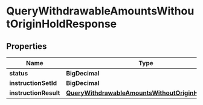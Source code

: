 

# QueryWithdrawableAmountsWithoutOriginHoldResponse


## Properties

| Name | Type | Description | Notes |
|------------ | ------------- | ------------- | -------------|
|**status** | **BigDecimal** |  |  |
|**instructionSetId** | **BigDecimal** |  |  |
|**instructionResult** | [**QueryWithdrawableAmountsWithoutOriginHoldResult**](QueryWithdrawableAmountsWithoutOriginHoldResult.md) |  |  [optional] |



